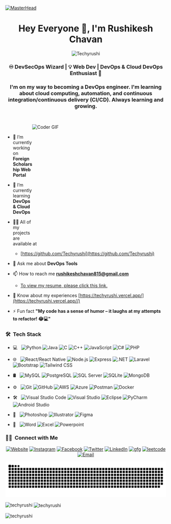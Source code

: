 [![MasterHead](https://user-images.githubusercontent.com/46995327/169817619-92e89b97-c102-484f-8f98-c93ccf0dd0f4.gif)](http://crushikesh.000webhostapp.com/)

<h1 align="center">Hey Everyone 👋, I'm Rushikesh Chavan</h1>

<p align="center"> <img src="https://komarev.com/ghpvc/?username=Techyrushi&label=Profile%20views&color=0e75b6&style=flat" alt="Techyrushi" /> </p>

<h3 align="center"> ♾️ DevSecOps Wizard | 💡 Web Dev | DevOps & Cloud DevOps Enthusiast 📱</h3>

<h3 align="center">I'm on my way to becoming a DevOps engineer. I'm learning about cloud computing, automation, and continuous integration/continuous delivery (CI/CD). Always learning and growing.</h3><br>

<img align="right" src="https://cdn.dribbble.com/users/2131993/screenshots/4948736/thoughtworks-gif_dribbble.gif" alt="Coder GIF" width="420" height="350"><br>

- 🔭 I’m currently working on **Foreign Scholarship Web Portal**

- 🌱 I’m currently learning **DevOps & Cloud DevOps**

- 👨‍💻 All of my projects are available at
  - [https://github.com/Techyrushi](https://github.com/Techyrushi)

- 💬 Ask me about **DevOps Tools**

- 📫 How to reach me **rushikeshchavan815@gmail.com**
  - [To view my resume, please click this link.](https://drive.google.com/file/d/11n2WRfL_BzBQRw2fo4l6CuAfNXhfJJMU/view?usp=drive_link)

- 📄 Know about my experiences [https://techyrushi.vercel.app/](https://techyrushi.vercel.app//)

- ⚡ Fun fact **"My code has a sense of humor – it laughs at my attempts to refactor! 😂💻"**

<h3> 🛠️ &nbsp;Tech Stack</h3>  

- 💻 &nbsp;
  ![Python](https://img.shields.io/badge/-Python-333333?style=flat&logo=python)
  ![Java](https://img.shields.io/badge/-Java-333333?style=flat&logo=java&logoColor=007396)
  ![C](https://img.shields.io/badge/-C-333333?style=flat&logo=c)
  ![C++](https://img.shields.io/badge/-C++-333333?style=flat&logo=c%2B%2B&logoColor=00599C)
  ![JavaScript](https://img.shields.io/badge/-JavaScript-333333?style=flat&logo=javascript)
  ![C#](https://img.shields.io/badge/-C%23-333333?style=flat&logo=c-sharp)
  ![PHP](https://img.shields.io/badge/-PHP-333333?style=flat&logo=php)
  
- 🌐 &nbsp;
  ![React/React Native](https://img.shields.io/badge/-React/React%20Native-333333?style=flat&logo=react)
  ![Node.js](https://img.shields.io/badge/-Node.js-333333?style=flat&logo=node.js)
  ![Express](https://img.shields.io/badge/-Express-333333?style=flat&logo=express)
  ![.NET](https://img.shields.io/badge/-.NET-333333?style=flat&logo=.net)
  ![Laravel](https://img.shields.io/badge/-Laravel-333333?style=flat&logo=laravel)
  ![Bootstrap](https://img.shields.io/badge/-Bootstrap-333333?style=flat&logo=bootstrap&logoColor=563D7C)
  ![Tailwind CSS](https://img.shields.io/badge/-Tailwind%20CSS-333333?style=flat&logo=tailwind-css&logoColor=563D7C)
  
- 🛢️ &nbsp;
  ![MySQL](https://img.shields.io/badge/-MySQL-333333?style=flat&logo=mysql)
  ![PostgreSQL](https://img.shields.io/badge/-PostgreSQL-333333?style=flat&logo=postgresql)
  ![SQL Server](https://img.shields.io/badge/-SQL%20Server-333333?style=flat&logo=microsoft-sql-server)
  ![SQLite](https://img.shields.io/badge/-SQLite-333333?style=flat&logo=sqlite)
  ![MongoDB](https://img.shields.io/badge/-MongoDB-333333?style=flat&logo=mongodb)
  
- ⚙️ &nbsp;
  ![Git](https://img.shields.io/badge/-Git-333333?style=flat&logo=git)
  ![GitHub](https://img.shields.io/badge/-GitHub-333333?style=flat&logo=github)
  ![AWS](https://img.shields.io/badge/-AWS-333333?style=flat&logo=amazonaws)
  ![Azure](https://img.shields.io/badge/-Azure-333333?style=flat&logo=microsoft-azure)
  ![Postman](https://img.shields.io/badge/-Postman-333333?style=flat&logo=postman)
  ![Docker](https://img.shields.io/badge/-Docker-333333?style=flat&logo=docker)
  
- 🛠️ &nbsp;
  ![Visual Studio Code](https://img.shields.io/badge/-Visual%20Studio%20Code-333333?style=flat&logo=visual-studio-code&logoColor=007ACC)
  ![Visual Studio](https://img.shields.io/badge/-Visual%20Studio-333333?style=flat&logo=visual-studio&logoColor=007ACC)
  ![Eclipse](https://img.shields.io/badge/-Eclipse-333333?style=flat&logo=eclipse-ide&logoColor=2C2255)
  ![PyCharm](https://img.shields.io/badge/-PyCharm-333333?style=flat&logo=pycharm&logoColor=2C2255)
  ![Android Studio](https://img.shields.io/badge/-Android%20Studio-333333?style=flat&logo=android-studio&logoColor=2C2255)
  
- 🎨 &nbsp;
  ![Photoshop](https://img.shields.io/badge/-Photoshop-333333?style=flat&logo=adobe-photoshop)
  ![Illustrator](https://img.shields.io/badge/-Illustrator-333333?style=flat&logo=adobe-illustrator)
  ![Figma](https://img.shields.io/badge/-Figma-333333?style=flat&logo=figma)
  
- 📜 &nbsp;
  ![Word](https://img.shields.io/badge/-Word-333333?style=flat&logo=microsoft-word)
  ![Excel](https://img.shields.io/badge/-Excel-333333?style=flat&logo=microsoft-excel)
  ![Powerpoint](https://img.shields.io/badge/-Powerpoint-333333?style=flat&logo=microsoft-powerpoint)

<h3> 🤝🏻 &nbsp;Connect with Me </h3> 

<p align="center">
<a href="http://techyrushi.vercel.app/"><img alt="Website" src="https://img.shields.io/badge/Website-Techyrushi.com-blue?style=flat-square&logo=google-chrome"></a>
<a href="https://instagram.com/_.rushikesh_chavan_?igshid=mznlngnkzwq4mg=="><img alt="Instagram" src="https://img.shields.io/badge/Instagram-Techyrushi-blue?style=flat-square&logo=instagram"></a>
<a href="https://www.facebook.com/profile.php?id=100087634534725"><img alt="Facebook" src="https://img.shields.io/badge/Facebook-Techyrushi-blue?style=flat-square&logo=facebook"></a>
<a href="https://twitter.com/crushikesh74"><img alt="Twitter" src="https://img.shields.io/badge/Twitter-Techyrushi-blue?style=flat-square&logo=twitter"></a>
<a href="https://www.linkedin.com/in/chavanrushikesh/"><img alt="LinkedIn" src="https://img.shields.io/badge/LinkedIn-Techyrushi-blue?style=flat-square&logo=linkedin"></a>
<a href="https://www.geeksforgeeks.org/user/_rushikeshchavan/"><img alt="gfg" src="https://img.shields.io/badge/Geeksforgeeks-Techyrushi-blue?style=flat-square&logo=geeksforgeeks"></a>
<a href="https://www.leetcode.com/TechyRushi"><img alt="leetcode" src="https://img.shields.io/badge/Leetcode-Techyrushi-blue?style=flat-square&logo=leetcode"></a>
<a href="mailto:rushikeshchavan815@gmail.com"><img alt="Email" src="https://img.shields.io/badge/Email-Techyrushi-blue?style=flat-square&logo=gmail"></a>
</p>

<img src="https://raw.githubusercontent.com/avayyyyyyy/avayyyyyyy/output/snake.svg" alt="Snake animation" />

<p><img align="left" src="https://github-readme-stats.vercel.app/api/top-langs?username=techyrushi&show_icons=true&locale=en&layout=compact" alt="techyrushi" /></p>

<p>&nbsp;<img align="center" src="https://github-readme-stats.vercel.app/api?username=techyrushi&show_icons=true&locale=en" alt="techyrushi" /></p>

<p><img align="center" src="https://github-readme-streak-stats.herokuapp.com/?user=techyrushi&" alt="techyrushi" /></p>


